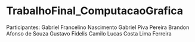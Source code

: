 # TrabalhoFinal_ComputacaoGrafica

Participantes:
Gabriel Francelino Nascimento
Gabriel Piva Pereira
Brandon Afonso de Souza
Gustavo Fidelis Camilo
Lucas Costa Lima Ferreira
